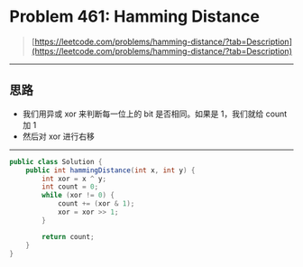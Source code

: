 # Problem 461: Hamming Distance

> [https://leetcode.com/problems/hamming-distance/?tab=Description](https://leetcode.com/problems/hamming-distance/?tab=Description)

---

## 思路

* 我们用异或 xor 来判断每一位上的 bit 是否相同。如果是 1，我们就给 count 加 1
* 然后对 xor 进行右移

---

```java
public class Solution {
    public int hammingDistance(int x, int y) {
        int xor = x ^ y;
        int count = 0;
        while (xor != 0) {
            count += (xor & 1);
            xor = xor >> 1;
        }

        return count;
    }
}
```



